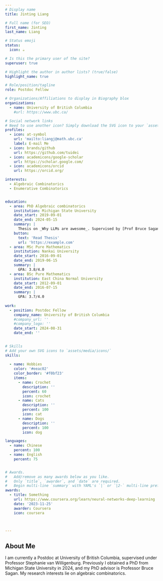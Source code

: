 ```yaml
---
# Display name
title: Jinting Liang

# Full name (for SEO)
first_name: Jinting
last_name: Liang

# Status emoji
status:
  icon: ☕️

# Is this the primary user of the site?
superuser: true

# Highlight the author in author lists? (true/false)
highlight_name: true

# Role/position/tagline
role: Postdoc Fellow

# Organizations/Affiliations to display in Biography blox
organizations:
  - name: University of British Columbia
    #url: https://www.ubc.ca/

# Social network links
# Need to use another icon? Simply download the SVG icon to your `assets/media/icons/` folder.
profiles:
  - icon: at-symbol
    url: 'mailto:liangj@math.ubc.ca'
    label: E-mail Me
  - icon: brands/github
    url: https://github.com/tuidei
  - icon: academicons/google-scholar
    url: https://scholar.google.com/
  - icon: academicons/orcid
    url: https://orcid.org/

interests:
  - Algebraic Combinatorics
  - Enumerative Combinatorics


education:
  - area: PhD Algebraic combinatorics
    institution: Michigan State University
    date_start: 2019-09-01
    date_end: 2024-05-15
    summary: |
      Thesis on _Why LLMs are awesome_. Supervised by [Prof Bruce Sagan](https://users.math.msu.edu/users/bsagan/). 
    button:
      text: 'Read Thesis'
      url: 'https://example.com'
  - area: MSc Pure Mathematics
    institution: Nankai University
    date_start: 2016-09-01
    date_end: 2019-06-15
    summary: |
      GPA: 3.8/4.0
  - area: BSc Pure Mathematics
    institution: East China Normal University
    date_start: 2012-09-01
    date_end: 2016-07-15
    summary: |
      GPA: 3.7/4.0
   
work:
  - position: Postdoc Fellow
    company_name: University of British Columbia
    #company_url: ''
    #company_logo: ''
    date_start: 2024-08-31
    date_end: ''
 

# Skills
# Add your own SVG icons to `assets/media/icons/`
skills:
    
  - name: Hobbies
    color: '#eeac02'
    color_border: '#f0bf23'
    items:
      - name: Crochet
        description: ''
        percent: 60
        icon: crochet
      - name: Cats
        description: ''
        percent: 100
        icon: cat
      - name: Dogs
        description: ''
        percent: 100
        icon: dog

languages:
  - name: Chinese
    percent: 100
  - name: English
    percent: 75


# Awards.
#   Add/remove as many awards below as you like.
#   Only `title`, `awarder`, and `date` are required.
#   Begin multi-line `summary` with YAML's `|` or `|2-` multi-line prefix and indent 2 spaces below.
awards:
  - title: Something
    url: https://www.coursera.org/learn/neural-networks-deep-learning
    date: '2023-11-25'
    awarder: Coursera
    icon: coursera
    

    
---
```


## About Me

I am currently a Postdoc at University of British Columbia, supervised under Professor Stephanie van Willigenburg. Previously I obtained a PhD from Michigan State University in 2024, and my PhD advisor is Professor Bruce Sagan. My research interests lie on algebraic combinatorics.
